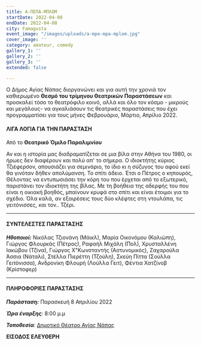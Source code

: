 ```yaml
---
title: Α-ΠΕΠΑ-ΜΠΛΟΜ
startDate: 2022-04-08
endDate: 2022-04-08
city: Famagusta
event_image: "/images/uploads/a-mpe-mpa-mplom.jpg"
cover_image: ''
category: amateur, comedy
gallery_1: ''
gallery_2: ''
gallery_3: ''
extended: false

---
```

Ο Δήμος Αγίας Νάπας διοργανώνει και για αυτή την χρονιά τον καθιερωμένο **Θεσμό του τρίμηνου Θεατρικών Παραστάσεων** και προσκαλεί τόσο το θεατρόφιλο κοινό, αλλά και όλο τον κόσμο - μικρούς και μεγάλους- να αγκαλιάσουν τις θεατρικές παραστάσεις που έχει προγραμματίσει για τους μήνες Φεβρουάριο, Μάρτιο, Απρίλιο 2022.

#### ΛΙΓΑ ΛΟΓΙΑ ΓΙΑ ΤΗΝ ΠΑΡΑΣΤΑΣΗ

Από το **Θεατρικό Όμιλο Παραλιμνίου**

Αν και η ιστορία μας διαδραματίζεται σε μια βίλα στην Αθήνα του 1980, οι ήρωες δεν διαφέρουν και πολύ απ' το σήμερα. Ο ιδιοκτήτης κύριος Τζιέφερσον, απουσιάζει για σεμινάριο, το ίδιο κι η σύζυγος του αφού εκεί θα γινόταν δήθεν απολύμανση. Το σπίτι άδειο. Έτσι ο Πέτρος ο κηπουρός, Θέλοντας να εντυπωσιάσει την κόρη του που έρχεται από το εξωτερικό, παριστάνει τον ιδιοκτήτη της βίλας. Με τη βοήθεια της αδερφής του που είναι η οικιακή βοηθός, μπαίνουν κρυφά στο σπίτι και είναι έτοιμοι για το σχέδιο. Όλα καλά, αν εξαιρέσεις τους δύο κλέφτες στη ντουλάπα, τις γειτόνισσες, και τον.. Τζέρι.

***

#### ΣΥΝΤΕΛΕΣΤΕΣ ΠΑΡΑΣΤΑΣΗΣ

**_Ηθοποιοί:_** Νικόλας Τζιονάνη (Μάικλ), Μαρία Οικονόμου (Καλιώπη), Γιώργος Φλουρκάς (Πέτρος), Ραφαήλ Μιχάλη (Πολ),  Χρυσταλλένη Ιακώβου (Τζίνα), Γιώργος Χ"Κωνσταντής (Αστυνομικός),  Ζαχαρούλα Άσσια (Νάταλι), Στέλλα Πιερέττη (Τζούλη), Σκεύη Πίττα (Σούλλα Γειτόνισσα), Ανδρονίκη Φλουρή (Λούλλα Γειτ), Φέντια Χατζίνοβ (Κρίστοφερ)

***

#### ΠΛΗΡΟΦΟΡΙΕΣ ΠΑΡΑΣΤΑΣΗΣ

**_Παράσταση:_** Παρασκευή 8 Απριλίου 2022

**_Ώρα έναρξης_**_:_ 8:00 μ.μ

**_Τοποθεσία_**_:_ [Δημοτικό Θέατρο Αγίας Νάπας](https://www.google.com/maps/place/%CE%91%CE%B3%CE%AF%CE%B1%CF%82+%CE%9C%CE%B1%CF%8D%CF%81%CE%B7%CF%82+25,+Ayia+Napa,+Cyprus/@34.9896415,33.9924923,17z/data=!3m1!4b1!4m5!3m4!1s0x14dfc56c8c870c1b:0xe35e9b5cd233014f!8m2!3d34.989641!4d33.994681 "Δημοτικό Θέατρο Αγίας Νάπας")

**ΕΙΣΟΔΟΣ ΕΛΕΥΘΕΡΗ**